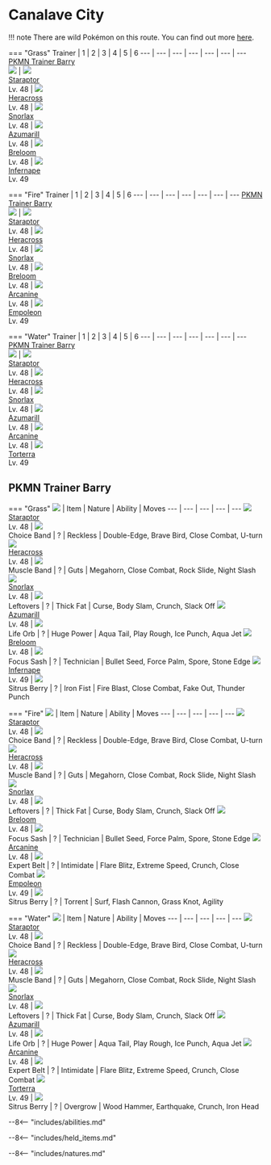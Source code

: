 # Canalave City

!!! note
    There are wild Pokémon on this route. You can find out more [here](../../wild_pokemon/canalave_city/).


=== "Grass"
    Trainer                            | 1                                 | 2                                 | 3                               | 4                                 | 5                                | 6
    ---                                | ---                               | ---                               | ---                             | ---                               | ---                              | ---
    [PKMN Trainer Barry]<br>![][barry] | ![][398]<br>[Staraptor]<br>Lv. 48 | ![][214]<br>[Heracross]<br>Lv. 48 | ![][143]<br>[Snorlax]<br>Lv. 48 | ![][184]<br>[Azumarill]<br>Lv. 48 | ![][286]<br>[Breloom]<br>Lv. 48  | ![][392]<br>[Infernape]<br>Lv. 49

=== "Fire"
    Trainer                            | 1                                 | 2                                 | 3                               | 4                                 | 5                                | 6
    ---                                | ---                               | ---                               | ---                             | ---                               | ---                              | ---
    [PKMN Trainer Barry]<br>![][barry] | ![][398]<br>[Staraptor]<br>Lv. 48 | ![][214]<br>[Heracross]<br>Lv. 48 | ![][143]<br>[Snorlax]<br>Lv. 48 | ![][286]<br>[Breloom]<br>Lv. 48   | ![][059]<br>[Arcanine]<br>Lv. 48 | ![][395]<br>[Empoleon]<br>Lv. 49

=== "Water"
    Trainer                            | 1                                 | 2                                 | 3                               | 4                                 | 5                                | 6
    ---                                | ---                               | ---                               | ---                             | ---                               | ---                              | ---
    [PKMN Trainer Barry]<br>![][barry] | ![][398]<br>[Staraptor]<br>Lv. 48 | ![][214]<br>[Heracross]<br>Lv. 48 | ![][143]<br>[Snorlax]<br>Lv. 48 | ![][184]<br>[Azumarill]<br>Lv. 48 | ![][059]<br>[Arcanine]<br>Lv. 48 | ![][389]<br>[Torterra]<br>Lv. 49



## PKMN Trainer Barry

=== "Grass"
    ![][barry]                        | Item                              | Nature | Ability    | Moves
    ---                               | ---                               | ---    | ---        | ---
    ![][398]<br>[Staraptor]<br>Lv. 48 | ![][choice-band]<br>Choice Band   | ?      | Reckless   | Double-Edge, Brave Bird, Close Combat, U-turn
    ![][214]<br>[Heracross]<br>Lv. 48 | ![][muscle-band]<br>Muscle Band   | ?      | Guts       | Megahorn, Close Combat, Rock Slide, Night Slash
    ![][143]<br>[Snorlax]<br>Lv. 48   | ![][leftovers]<br>Leftovers       | ?      | Thick Fat  | Curse, Body Slam, Crunch, Slack Off
    ![][184]<br>[Azumarill]<br>Lv. 48 | ![][life-orb]<br>Life Orb         | ?      | Huge Power | Aqua Tail, Play Rough, Ice Punch, Aqua Jet
    ![][286]<br>[Breloom]<br>Lv. 48   | ![][focus-sash]<br>Focus Sash     | ?      | Technician | Bullet Seed, Force Palm, Spore, Stone Edge
    ![][392]<br>[Infernape]<br>Lv. 49 | ![][sitrus-berry]<br>Sitrus Berry | ?      | Iron Fist  | Fire Blast, Close Combat, Fake Out, Thunder Punch

=== "Fire"
    ![][barry]                        | Item                              | Nature | Ability    | Moves
    ---                               | ---                               | ---    | ---        | ---
    ![][398]<br>[Staraptor]<br>Lv. 48 | ![][choice-band]<br>Choice Band   | ?      | Reckless   | Double-Edge, Brave Bird, Close Combat, U-turn
    ![][214]<br>[Heracross]<br>Lv. 48 | ![][muscle-band]<br>Muscle Band   | ?      | Guts       | Megahorn, Close Combat, Rock Slide, Night Slash
    ![][143]<br>[Snorlax]<br>Lv. 48   | ![][leftovers]<br>Leftovers       | ?      | Thick Fat  | Curse, Body Slam, Crunch, Slack Off
    ![][286]<br>[Breloom]<br>Lv. 48   | ![][focus-sash]<br>Focus Sash     | ?      | Technician | Bullet Seed, Force Palm, Spore, Stone Edge
    ![][059]<br>[Arcanine]<br>Lv. 48  | ![][expert-belt]<br>Expert Belt   | ?      | Intimidate | Flare Blitz, Extreme Speed, Crunch, Close Combat
    ![][395]<br>[Empoleon]<br>Lv. 49  | ![][sitrus-berry]<br>Sitrus Berry | ?      | Torrent    | Surf, Flash Cannon, Grass Knot, Agility

=== "Water"
    ![][barry]                        | Item                              | Nature | Ability    | Moves
    ---                               | ---                               | ---    | ---        | ---
    ![][398]<br>[Staraptor]<br>Lv. 48 | ![][choice-band]<br>Choice Band   | ?      | Reckless   | Double-Edge, Brave Bird, Close Combat, U-turn
    ![][214]<br>[Heracross]<br>Lv. 48 | ![][muscle-band]<br>Muscle Band   | ?      | Guts       | Megahorn, Close Combat, Rock Slide, Night Slash
    ![][143]<br>[Snorlax]<br>Lv. 48   | ![][leftovers]<br>Leftovers       | ?      | Thick Fat  | Curse, Body Slam, Crunch, Slack Off
    ![][184]<br>[Azumarill]<br>Lv. 48 | ![][life-orb]<br>Life Orb         | ?      | Huge Power | Aqua Tail, Play Rough, Ice Punch, Aqua Jet
    ![][059]<br>[Arcanine]<br>Lv. 48  | ![][expert-belt]<br>Expert Belt   | ?      | Intimidate | Flare Blitz, Extreme Speed, Crunch, Close Combat
    ![][389]<br>[Torterra]<br>Lv. 49  | ![][sitrus-berry]<br>Sitrus Berry | ?      | Overgrow   | Wood Hammer, Earthquake, Crunch, Iron Head


--8<-- "includes/abilities.md"

--8<-- "includes/held_items.md"

--8<-- "includes/natures.md"

[PKMN Trainer Barry]: #pkmn-trainer-barry
[Arcanine]: ../../pokemons/059/
[Snorlax]: ../../pokemons/143/
[Azumarill]: ../../pokemons/184/
[Heracross]: ../../pokemons/214/
[Breloom]: ../../pokemons/286/
[Torterra]: ../../pokemons/389/
[Infernape]: ../../pokemons/392/
[Empoleon]: ../../pokemons/395/
[Staraptor]: ../../pokemons/398/
[choice-band]: ../img/items/choice-band.png
[expert-belt]: ../img/items/expert-belt.png
[focus-sash]: ../img/items/focus-sash.png
[leftovers]: ../img/items/leftovers.png
[life-orb]: ../img/items/life-orb.png
[muscle-band]: ../img/items/muscle-band.png
[sitrus-berry]: ../img/items/sitrus-berry.png
[059]: ../img/pokemon/059.png
[143]: ../img/pokemon/143.png
[184]: ../img/pokemon/184.png
[214]: ../img/pokemon/214.png
[286]: ../img/pokemon/286.png
[389]: ../img/pokemon/389.png
[392]: ../img/pokemon/392.png
[395]: ../img/pokemon/395.png
[398]: ../img/pokemon/398.png
[barry]: ../img/trainer/barry.png
